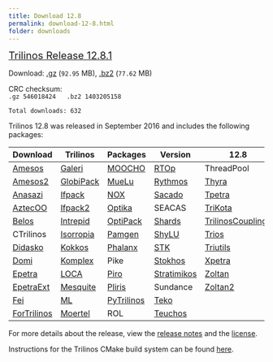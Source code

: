 ```yaml
---
title: Download 12.8
permalink: download-12-8.html
folder: downloads
---
```


<span style="text-decoration: underline;"><span style="font-size: 20px;">Trilinos Release 12.8.1</span></span>

Download: [.gz](download_files/trilinos-12.8.1-Source.tar.gz) (`92.95` MB), [.bz2](download_files/trilinos-12.8.1-Source.tar.bz2) (`77.62` MB)

CRC checksum:  
`.gz 546018424  
.bz2 1403205158  
`

`Total downloads: 632`

Trilinos 12.8 was released in September 2016 and includes the following packages:

Download  | Trilinos | Packages | Version | 12.8
------ | ------ | ------ | -------- | ----------
[Amesos](amesos.html "Amesos") | [Galeri](galeri.html "Galeri") | [MOOCHO](moocho.html "MOOCHO") | [RTOp](rtop.html "RTOp") | ThreadPool
[Amesos2](amesos2.html "Amesos2") | [GlobiPack](globipack.html "GlobiPack") | [MueLu](muelu.html "MueLu") | [Rythmos](rythmos.html "Rythmos") | [Thyra](thyra.html "Thyra")
[Anasazi](anasazi.html "Anasazi") | [Ifpack](ifpack.html "IFPACK") | [NOX](nox_and_loca.html "NOX and LOCA") | [Sacado](sacado.html "Sacado") | [Tpetra](tpetra.html "Tpetra")
[AztecOO](aztecoo.html "AztecOO") | [Ifpack2](ifpack2.html "Ifpack2") | [Optika](optika.html "Optika") | SEACAS | [TriKota](trikota.html "TriKota")
[Belos](belos.html "Belos") | [Intrepid](intrepid.html "Intrepid") | [OptiPack](optipack.html "OptiPack") | [Shards](shards.html "Shards") | [TrilinosCouplings](trilinoscouplings.html "Trilinos Couplings")
CTrilinos | [Isorropia](isorropia.html "Isorropia") | [Pamgen](pamgen.html "PAMGEN") | [ShyLU](shylu.html "ShyLU") | [Trios](trios.html "Trios")
[Didasko](didasko.html "Didasko") | [Kokkos](kokkos.html "Kokkos") | [Phalanx](phalanx.html "Phalanx") | [STK](stk.html "STK") | [Triutils](triutils.html "TriUtils")
[Domi](domi.html) | [Komplex](komplex.html "Komplex") | Pike | [Stokhos](stokhos.html "Stokhos") | [Xpetra](xpetra.html "Xpetra")
[Epetra](epetra.html "Epetra") | [LOCA](nox_and_loca.html "NOX and LOCA") | [Piro](piro.html "Piro") | [Stratimikos](stratimikos.html "Stratimikos") | [Zoltan](zoltan.html "Zoltan")
[EpetraExt](epetraext.html "EpetraExt") | [Mesquite](mesquite.html "Mesquite") | [Pliris](pliris.html "Pliris") | Sundance | [Zoltan2](zoltan2.html "Zoltan2")
[Fei](fei.html "Fei") | [ML](ml.html "ML") | [PyTrilinos](pytrilinos.html "PyTrilinos") | [Teko](teko.html "Teko")
[ForTrilinos](fortrilinos.html "ForTrilinos") | [Moertel](moertel.html "Moertel") | ROL | [Teuchos](teuchos.html "Teuchos")

For more details about the release, view the [release notes](https://trilinos.org/oldsite/release_notes-12.8.html) 
and the [license](license.html).

Instructions for the Trilinos CMake build system can be found [here](https://trilinos.org/docs/files/TrilinosBuildReference.html).


